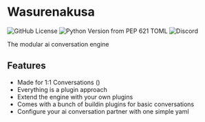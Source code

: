 # Wasurenakusa
![GitHub License](https://img.shields.io/github/license/Wasurenakusa/engine)
 ![Python Version from PEP 621 TOML](https://img.shields.io/python/required-version-toml?tomlFilePath=https%3A%2F%2Fraw.githubusercontent.com%2Fwasurenakusa%2Fengine%2Fmain%2Fpyproject.toml)
 ![Discord](https://img.shields.io/discord/1249504436590477342?style=flat&logo=discord&label=Discord&link=https%3A%2F%2Fdiscord.gg%2F7wnWfSTPn3)



The modular ai conversation engine

## Features
- Made for 1:1 Conversations ()
- Everything is a plugin approach
- Extend the engine with your own plugins
- Comes with a bunch of buildin plugins for basic conversations
- Configure your ai conversation partner with one simple yaml

